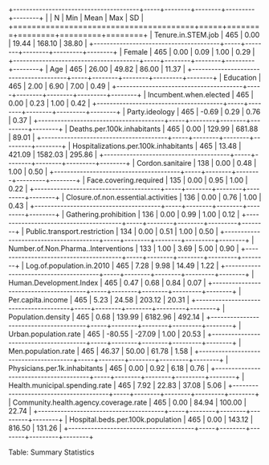
+---------------------------------------+-----+--------+--------+---------+--------+
|                                       | N   | Min    | Mean   | Max     | SD     |
+=======================================+=====+========+========+=========+========+
| Tenure.in.STEM.job                    | 465 | 0.00   | 19.44  | 168.10  | 38.80  |
+---------------------------------------+-----+--------+--------+---------+--------+
| Female                                | 465 | 0.00   | 0.09   | 1.00    | 0.29   |
+---------------------------------------+-----+--------+--------+---------+--------+
| Age                                   | 465 | 26.00  | 49.82  | 86.00   | 11.37  |
+---------------------------------------+-----+--------+--------+---------+--------+
| Education                             | 465 | 2.00   | 6.90   | 7.00    | 0.49   |
+---------------------------------------+-----+--------+--------+---------+--------+
| Incumbent.when.elected                | 465 | 0.00   | 0.23   | 1.00    | 0.42   |
+---------------------------------------+-----+--------+--------+---------+--------+
| Party.ideology                        | 465 | -0.69  | 0.29   | 0.76    | 0.37   |
+---------------------------------------+-----+--------+--------+---------+--------+
| Deaths.per.100k.inhabitants           | 465 | 0.00   | 129.99 | 681.88  | 89.01  |
+---------------------------------------+-----+--------+--------+---------+--------+
| Hospitalizations.per.100k.inhabitants | 465 | 13.48  | 421.09 | 1582.03 | 295.86 |
+---------------------------------------+-----+--------+--------+---------+--------+
| Cordon.sanitaire                      | 138 | 0.00   | 0.48   | 1.00    | 0.50   |
+---------------------------------------+-----+--------+--------+---------+--------+
| Face.covering.required                | 135 | 0.00   | 0.95   | 1.00    | 0.22   |
+---------------------------------------+-----+--------+--------+---------+--------+
| Closure.of.non.essential.activities   | 136 | 0.00   | 0.76   | 1.00    | 0.43   |
+---------------------------------------+-----+--------+--------+---------+--------+
| Gathering.prohibition                 | 136 | 0.00   | 0.99   | 1.00    | 0.12   |
+---------------------------------------+-----+--------+--------+---------+--------+
| Public.transport.restriction          | 134 | 0.00   | 0.51   | 1.00    | 0.50   |
+---------------------------------------+-----+--------+--------+---------+--------+
| Number.of.Non.Pharma..Interventions   | 133 | 1.00   | 3.69   | 5.00    | 0.90   |
+---------------------------------------+-----+--------+--------+---------+--------+
| Log.of.population.in.2010             | 465 | 7.28   | 9.98   | 14.49   | 1.22   |
+---------------------------------------+-----+--------+--------+---------+--------+
| Human.Development.Index               | 465 | 0.47   | 0.68   | 0.84    | 0.07   |
+---------------------------------------+-----+--------+--------+---------+--------+
| Per.capita.income                     | 465 | 5.23   | 24.58  | 203.12  | 20.31  |
+---------------------------------------+-----+--------+--------+---------+--------+
| Population.density                    | 465 | 0.68   | 139.99 | 6182.96 | 492.14 |
+---------------------------------------+-----+--------+--------+---------+--------+
| Urban.population.rate                 | 465 | -80.55 | -27.09 | 1.00    | 20.53  |
+---------------------------------------+-----+--------+--------+---------+--------+
| Men.population.rate                   | 465 | 46.37  | 50.00  | 61.78   | 1.58   |
+---------------------------------------+-----+--------+--------+---------+--------+
| Physicians.per.1k.inhabitants         | 465 | 0.00   | 0.92   | 6.18    | 0.76   |
+---------------------------------------+-----+--------+--------+---------+--------+
| Health.municipal.spending.rate        | 465 | 7.92   | 22.83  | 37.08   | 5.06   |
+---------------------------------------+-----+--------+--------+---------+--------+
| Community.health.agency.coverage.rate | 465 | 0.00   | 84.94  | 100.00  | 22.74  |
+---------------------------------------+-----+--------+--------+---------+--------+
| Hospital.beds.per.100k.population     | 465 | 0.00   | 143.12 | 816.50  | 131.26 |
+---------------------------------------+-----+--------+--------+---------+--------+

Table: Summary Statistics

